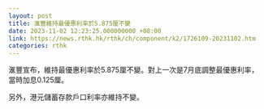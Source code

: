 ```yaml
---
layout: post
title: 滙豐維持最優惠利率於5.875厘不變
date: 2023-11-02 12:23:25.000000000 +08:00
link: https://news.rthk.hk/rthk/ch/component/k2/1726109-20231102.htm
categories: rthk
---
```


滙豐宣布，維持最優惠利率於5.875厘不變。對上一次是7月底調整最優惠利率，當時加息0.125厘。

另外，港元儲蓄存款戶口利率亦維持不變。
